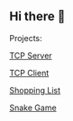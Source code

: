 ## Hi there 👋
Projects:

[TCP Server](https://github.com/itsoguz/cppTutorial2/tree/main/301tcpServer)

[TCP Client](https://github.com/itsoguz/cppTutorial2/tree/main/302tcpClient)

[Shopping List](https://github.com/itsoguz/cppTutorial2/tree/main/030fstream)

[Snake Game](https://github.com/itsoguz/cppSnakeGame)

<!--
**itsoguz/itsoguz** is a ✨ _special_ ✨ repository because its `README.md` (this file) appears on your GitHub profile.

Here are some ideas to get you started:

- 🔭 I’m currently working on ...
- 🌱 I’m currently learning ...
- 👯 I’m looking to collaborate on ...
- 🤔 I’m looking for help with ...
- 💬 Ask me about ...
- 📫 How to reach me: ...
- 😄 Pronouns: ...
- ⚡ Fun fact: ...
-->
